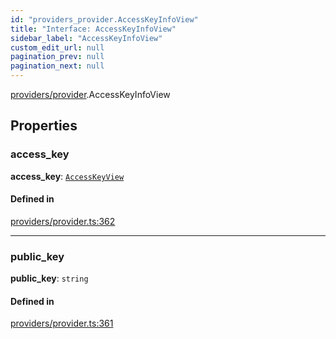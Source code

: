 ```yaml
---
id: "providers_provider.AccessKeyInfoView"
title: "Interface: AccessKeyInfoView"
sidebar_label: "AccessKeyInfoView"
custom_edit_url: null
pagination_prev: null
pagination_next: null
---
```


[providers/provider](../modules/providers_provider.md).AccessKeyInfoView

## Properties

### access\_key

 **access\_key**: [`AccessKeyView`](providers_provider.AccessKeyView.md)

#### Defined in

[providers/provider.ts:362](https://github.com/maxhr/near--near-api-js/blob/87bf3c7e/packages/near-api-js/src/providers/provider.ts#L362)

___

### public\_key

 **public\_key**: `string`

#### Defined in

[providers/provider.ts:361](https://github.com/maxhr/near--near-api-js/blob/87bf3c7e/packages/near-api-js/src/providers/provider.ts#L361)

